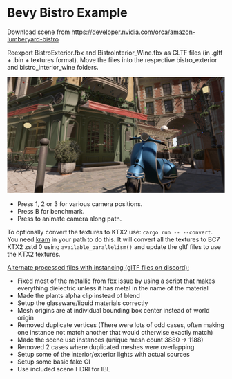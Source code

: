 # Bevy Bistro Example

Download scene from https://developer.nvidia.com/orca/amazon-lumberyard-bistro

Reexport BistroExterior.fbx and BistroInterior_Wine.fbx as GLTF files (in .gltf + .bin + textures format). Move the files into the respective bistro_exterior and bistro_interior_wine folders.

![demo](demo.jpg)

- Press 1, 2 or 3 for various camera positions.
- Press B for benchmark.
- Press to animate camera along path. 

To optionally convert the textures to KTX2 use: `cargo run -- --convert`. You need [kram](https://github.com/alecazam/kram) in your path to do this. It will convert all the textures to BC7 KTX2 zstd 0 using `available_parallelism()` and update the gltf files to use the KTX2 textures.

[Alternate processed files with instancing (glTF files on discord):](https://discord.com/channels/691052431525675048/1237853896471220314/1237859248067575910)

- Fixed most of the metallic from fbx issue by using a script that makes everything dielectric unless it has metal in the name of the material
- Made the plants alpha clip instead of blend
- Setup the glassware/liquid materials correctly
- Mesh origins are at individual bounding box center instead of world origin
- Removed duplicate vertices (There were lots of odd cases, often making one instance not match another that would otherwise exactly match)
- Made the scene use instances (unique mesh count 3880 -> 1188)
- Removed 2 cases where duplicated meshes were overlapping
- Setup some of the interior/exterior lights with actual sources
- Setup some basic fake GI
- Use included scene HDRI for IBL